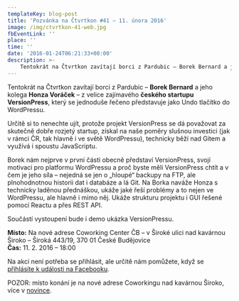 ```yaml
---
templateKey: blog-post
title: 'Pozvánka na Čtvrtkon #41 – 11. února 2016'
image: /img/ctvrtkon-41-web.jpg
fbEventLink: ''
place: ''
time: ''
date: '2016-01-24T06:21:33+00:00'
description: >-
    Tentokrát na Čtvrtkon zavítají borci z Pardubic – Borek Bernard a jeho kolega Honza Voráček – z velice zajímavého českého startupu VersionPress, který se jednoduše řečeno představuje jako Un...
---
```

Tentokrát na Čtvrtkon zavítají borci z Pardubic – **Borek Bernard** a jeho kolega **Honza Voráček** – z velice zajímavého **českého startupu VersionPress**, který se jednoduše řečeno představuje jako Undo tlačítko do WordPressu.

Určitě si to nenechte ujít, protože projekt VersionPress se dá považovat za skutečně dobře rozjetý startup, získal na naše poměry slušnou investici (jak v rámci ČR, tak hlavně i ve světě WordPressu), technicky běží nad Gitem a využívá i spoustu JavaScriptu.

Borek nám nejprve v první části obecně představí VersionPress, svojí motivaci pro platformu WordPressu a proč byste měli VersionPress chtít a v čem je jeho síla – nejedná se jen o „hloupé“ backupy na FTP, ale plnohodnotnou historii dat i databáze a lá Git. Na Borka naváže Honza s technicky laděnou přednáškou, ukáže jaké řeší problémy a to nejen ve WordPressu, ale hlavně i mimo něj. Ukáže strukturu projektu i GUI řešené pomocí Reactu a přes REST API.

Součástí vystoupení bude i demo ukázka VersionPressu.

**Místo:** Na nové adrese Coworking Center ČB – v Široké ulici nad kavárnou Široko – Široká 443/19, 370 01 České Budějovice  
**Čas:** 11. 2. 2016 – 18:00

Na akci není potřeba se přihlásit, ale určitě nám pomůžete, když se [přihlásíte k události na Facebooku](https://www.facebook.com/events/1668221370126658/).

POZOR: místo konání je na nové adrese Coworkingu nad kavárnou Široko, více v [novince](http://ctvrtkon.cz/pozor-ctvrtkon-na-nove-adrese-coworkingu-v-siroke-ulici/).
